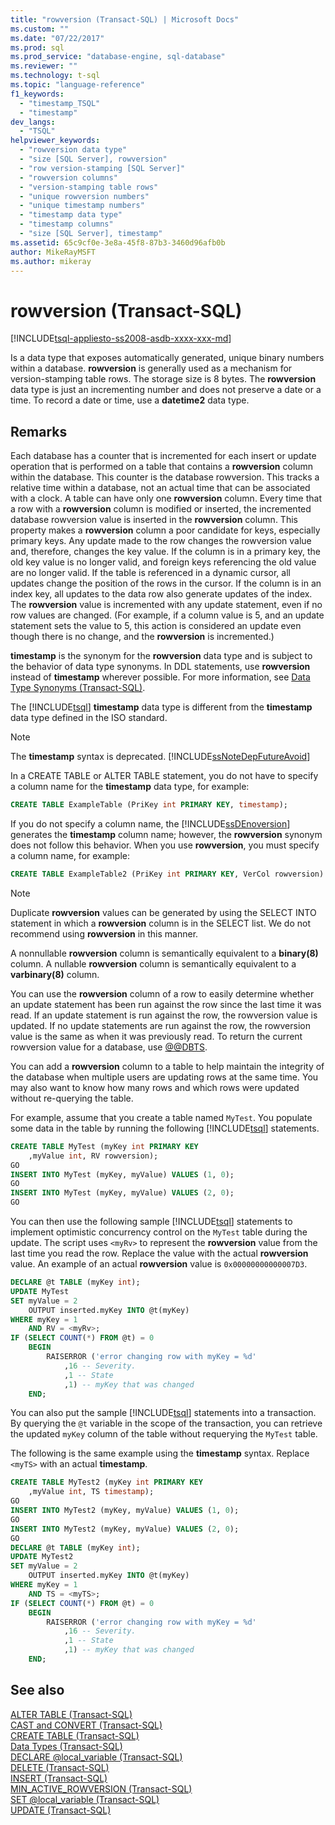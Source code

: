 ```yaml
---
title: "rowversion (Transact-SQL) | Microsoft Docs"
ms.custom: ""
ms.date: "07/22/2017"
ms.prod: sql
ms.prod_service: "database-engine, sql-database"
ms.reviewer: ""
ms.technology: t-sql
ms.topic: "language-reference"
f1_keywords: 
  - "timestamp_TSQL"
  - "timestamp"
dev_langs: 
  - "TSQL"
helpviewer_keywords: 
  - "rowversion data type"
  - "size [SQL Server], rowversion"
  - "row version-stamping [SQL Server]"
  - "rowversion columns"
  - "version-stamping table rows"
  - "unique rowversion numbers"
  - "unique timestamp numbers"
  - "timestamp data type"
  - "timestamp columns"
  - "size [SQL Server], timestamp"
ms.assetid: 65c9cf0e-3e8a-45f8-87b3-3460d96afb0b
author: MikeRayMSFT
ms.author: mikeray
---
```

# rowversion (Transact-SQL)
[!INCLUDE[tsql-appliesto-ss2008-asdb-xxxx-xxx-md](../../includes/tsql-appliesto-ss2008-asdb-xxxx-xxx-md.md)]

Is a data type that exposes automatically generated, unique binary numbers within a database. **rowversion** is generally used as a mechanism for version-stamping table rows. The storage size is 8 bytes. The **rowversion** data type is just an incrementing number and does not preserve a date or a time. To record a date or time, use a **datetime2** data type.
  
## Remarks  
Each database has a counter that is incremented for each insert or update operation that is performed on a table that contains a **rowversion** column within the database. This counter is the database rowversion. This tracks a relative time within a database, not an actual time that can be associated with a clock. A table can have only one **rowversion** column. Every time that a row with a **rowversion** column is modified or inserted, the incremented database rowversion value is inserted in the **rowversion** column. This property makes a **rowversion** column a poor candidate for keys, especially primary keys. Any update made to the row changes the rowversion value and, therefore, changes the key value. If the column is in a primary key, the old key value is no longer valid, and foreign keys referencing the old value are no longer valid. If the table is referenced in a dynamic cursor, all updates change the position of the rows in the cursor. If the column is in an index key, all updates to the data row also generate updates of the index.  The **rowversion** value is incremented with any update statement, even if no row values are changed. (For example, if a column value is 5, and an update statement sets the value to 5, this action is considered an update even though there is no change, and the **rowversion** is incremented.)
  
**timestamp** is the synonym for the **rowversion** data type and is subject to the behavior of data type synonyms. In DDL statements, use **rowversion** instead of **timestamp** wherever possible. For more information, see [Data Type Synonyms &#40;Transact-SQL&#41;](../../t-sql/data-types/data-type-synonyms-transact-sql.md).
  
The [!INCLUDE[tsql](../../includes/tsql-md.md)] **timestamp** data type is different from the **timestamp** data type defined in the ISO standard.
  
> [!NOTE]  
>  The **timestamp** syntax is deprecated. [!INCLUDE[ssNoteDepFutureAvoid](../../includes/ssnotedepfutureavoid-md.md)]  
  
In a CREATE TABLE or ALTER TABLE statement, you do not have to specify a column name for the **timestamp** data type, for example:
  
```sql
CREATE TABLE ExampleTable (PriKey int PRIMARY KEY, timestamp);  
```  
  
If you do not specify a column name, the [!INCLUDE[ssDEnoversion](../../includes/ssdenoversion-md.md)] generates the **timestamp** column name; however, the **rowversion** synonym does not follow this behavior. When you use **rowversion**, you must specify a column name, for example:
  
```sql
CREATE TABLE ExampleTable2 (PriKey int PRIMARY KEY, VerCol rowversion) ;  
```  
  
> [!NOTE]  
>  Duplicate **rowversion** values can be generated by using the SELECT INTO statement in which a **rowversion** column is in the SELECT list. We do not recommend using **rowversion** in this manner.  
  
A nonnullable **rowversion** column is semantically equivalent to a **binary(8)** column. A nullable **rowversion** column is semantically equivalent to a **varbinary(8)** column.
  
You can use the **rowversion** column of a row to easily determine whether an update statement has been run against the row since the last time it was read. If an update statement is run against the row, the rowversion value is updated. If no update statements are run against the row, the rowversion value is the same as when it was previously read. To return the current rowversion value for a database, use [@@DBTS](../../t-sql/functions/dbts-transact-sql.md).
  
You can add a **rowversion** column to a table to help maintain the integrity of the database when multiple users are updating rows at the same time. You may also want to know how many rows and which rows were updated without re-querying the table.
  
For example, assume that you create a table named `MyTest`. You populate some data in the table by running the following [!INCLUDE[tsql](../../includes/tsql-md.md)] statements.
  
```sql
CREATE TABLE MyTest (myKey int PRIMARY KEY  
    ,myValue int, RV rowversion);  
GO   
INSERT INTO MyTest (myKey, myValue) VALUES (1, 0);  
GO   
INSERT INTO MyTest (myKey, myValue) VALUES (2, 0);  
GO  
```  
  
You can then use the following sample [!INCLUDE[tsql](../../includes/tsql-md.md)] statements to implement optimistic concurrency control on the `MyTest` table during the update. The script uses `<myRv>` to represent the **rowversion** value from the last time you read the row. Replace the value with the actual **rowversion** value. An example of an actual **rowversion** value is `0x00000000000007D3`.
  
```sql
DECLARE @t TABLE (myKey int);  
UPDATE MyTest  
SET myValue = 2  
    OUTPUT inserted.myKey INTO @t(myKey)   
WHERE myKey = 1   
    AND RV = <myRv>;  
IF (SELECT COUNT(*) FROM @t) = 0  
    BEGIN  
        RAISERROR ('error changing row with myKey = %d'  
            ,16 -- Severity.  
            ,1 -- State   
            ,1) -- myKey that was changed   
    END;  
```  
  


You can also put the sample [!INCLUDE[tsql](../../includes/tsql-md.md)] statements into a transaction. By querying the `@t` variable in the scope of the transaction, you can retrieve the updated `myKey` column of the table without requerying the `MyTest` table.

The following is the same example using the **timestamp** syntax. Replace `<myTS>` with an actual **timestamp**.

```sql
CREATE TABLE MyTest2 (myKey int PRIMARY KEY  
    ,myValue int, TS timestamp);  
GO   
INSERT INTO MyTest2 (myKey, myValue) VALUES (1, 0);  
GO   
INSERT INTO MyTest2 (myKey, myValue) VALUES (2, 0);  
GO  
DECLARE @t TABLE (myKey int);  
UPDATE MyTest2  
SET myValue = 2  
    OUTPUT inserted.myKey INTO @t(myKey)   
WHERE myKey = 1   
    AND TS = <myTS>;  
IF (SELECT COUNT(*) FROM @t) = 0  
    BEGIN  
        RAISERROR ('error changing row with myKey = %d'  
            ,16 -- Severity.  
            ,1 -- State   
            ,1) -- myKey that was changed   
    END;  
```  
  
## See also
[ALTER TABLE &#40;Transact-SQL&#41;](../../t-sql/statements/alter-table-transact-sql.md)  
[CAST and CONVERT &#40;Transact-SQL&#41;](../../t-sql/functions/cast-and-convert-transact-sql.md)  
[CREATE TABLE &#40;Transact-SQL&#41;](../../t-sql/statements/create-table-transact-sql.md)  
[Data Types &#40;Transact-SQL&#41;](../../t-sql/data-types/data-types-transact-sql.md)  
[DECLARE @local_variable &#40;Transact-SQL&#41;](../../t-sql/language-elements/declare-local-variable-transact-sql.md)  
[DELETE &#40;Transact-SQL&#41;](../../t-sql/statements/delete-transact-sql.md)  
[INSERT &#40;Transact-SQL&#41;](../../t-sql/statements/insert-transact-sql.md)  
[MIN_ACTIVE_ROWVERSION &#40;Transact-SQL&#41;](../../t-sql/functions/min-active-rowversion-transact-sql.md)  
[SET @local_variable &#40;Transact-SQL&#41;](../../t-sql/language-elements/set-local-variable-transact-sql.md)  
[UPDATE &#40;Transact-SQL&#41;](../../t-sql/queries/update-transact-sql.md)
  
  
